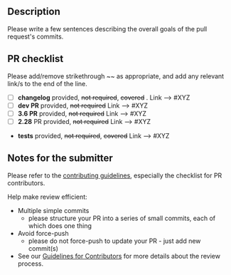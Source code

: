 ## Description

Please write a few sentences describing the overall goals of the pull request's commits.



## PR checklist

Please add/remove strikethrough ~~ as appropriate, and add any relevant link/s to the end of the line.

- [ ] **changelog** provided, ~~not required~~, ~~covered~~ . Link --> #XYZ
- [ ] **dev PR** provided, ~~not required~~ Link --> #XYZ
- [ ] **3.6 PR** provided, ~~not required~~ Link --> #XYZ
- [ ] **2.28** PR provided, ~~not required~~ Link --> #XYZ
- **tests**  provided, ~~not required~~, ~~covered~~ Link --> #XYZ



## Notes for the submitter

Please refer to the [contributing guidelines](https://github.com/Mbed-TLS/mbedtls/blob/development/CONTRIBUTING.md), especially the
checklist for PR contributors.

Help make review efficient:
* Multiple simple commits
  - please structure your PR into a series of small commits, each of which does one thing
* Avoid force-push
  - please do not force-push to update your PR - just add new commit(s)
* See our [Guidelines for Contributors](https://mbed-tls.readthedocs.io/en/latest/reviews/review-for-contributors/) for more details about the review process.
